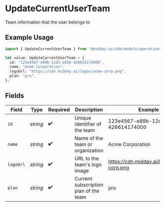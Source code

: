 # UpdateCurrentUserTeam

Team information that the user belongs to

## Example Usage

```typescript
import { UpdateCurrentUserTeam } from "@midday-ai/sdk/models/operations";

let value: UpdateCurrentUserTeam = {
  id: "123e4567-e89b-12d3-a456-426614174000",
  name: "Acme Corporation",
  logoUrl: "https://cdn.midday.ai/logos/acme-corp.png",
  plan: "pro",
};
```

## Fields

| Field                                     | Type                                      | Required                                  | Description                               | Example                                   |
| ----------------------------------------- | ----------------------------------------- | ----------------------------------------- | ----------------------------------------- | ----------------------------------------- |
| `id`                                      | *string*                                  | :heavy_check_mark:                        | Unique identifier of the team             | 123e4567-e89b-12d3-a456-426614174000      |
| `name`                                    | *string*                                  | :heavy_check_mark:                        | Name of the team or organization          | Acme Corporation                          |
| `logoUrl`                                 | *string*                                  | :heavy_check_mark:                        | URL to the team's logo image              | https://cdn.midday.ai/logos/acme-corp.png |
| `plan`                                    | *string*                                  | :heavy_check_mark:                        | Current subscription plan of the team     | pro                                       |